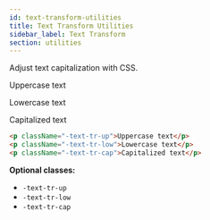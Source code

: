```yaml
---
id: text-transform-utilities
title: Text Transform Utilities
sidebar_label: Text Transform
section: utilities
---
```


<p style="margin-bottom: 0.8em">Adjust text capitalization with CSS.</p>

<p className="-text-tr-up">Uppercase text</p>
<p className="-text-tr-low">Lowercase text</p>
<p className="-text-tr-cap">Capitalized text</p>

```html
<p className="-text-tr-up">Uppercase text</p>
<p className="-text-tr-low">Lowercase text</p>
<p className="-text-tr-cap">Capitalized text</p>
```

**Optional classes:**

- `-text-tr-up`
- `-text-tr-low`
- `-text-tr-cap`
